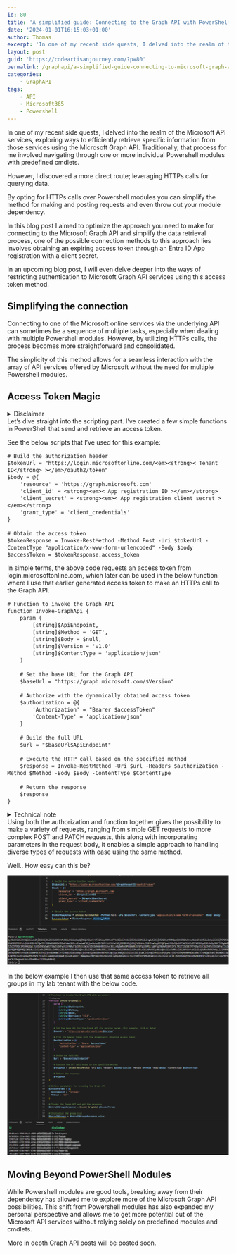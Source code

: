 ```yaml
---
id: 80
title: 'A simplified guide: Connecting to the Graph API with PowerShell'
date: '2024-01-01T16:15:03+01:00'
author: Thomas
excerpt: 'In one of my recent side quests, I delved into the realm of the Microsoft Online API services, exploring ways to efficiently specific information from those services using the Microsoft Graph API.'
layout: post
guid: 'https://codeartisanjourney.com/?p=80'
permalink: /graphapi/a-simplified-guide-connecting-to-microsoft-graph-api-with-powershell/
categories:
    - GraphAPI
tags:
    - API
    - Microsoft365
    - Powershell
---
```


In one of my recent side quests, I delved into the realm of the Microsoft API services, exploring ways to efficiently retrieve specific information from those services using the Microsoft Graph API. Traditionally, that process for me involved navigating through one or more individual Powershell modules with predefined cmdlets.

However, I discovered a more direct route; leveraging HTTPs calls for querying data.

By opting for HTTPs calls over Powershell modules you can simplify the method for making and posting requests and even throw out your module dependency.

In this blog post I aimed to optimize the approach you need to make for connecting to the Microsoft Graph API and simplify the data retrieval process, one of the possible connection methods to this approach lies involves obtaining an expiring access token through an Entra ID App registration with a client secret.

In an upcoming blog post, I will even delve deeper into the ways of restricting authentication to Microsoft Graph API services using this access token method.

## Simplifying the connection

Connecting to one of the Microsoft online services via the underlying API can sometimes be a sequence of multiple tasks, especially when dealing with multiple Powershell modules. However, by utilizing HTTPs calls, the process becomes more straightforward and consolidated.

The simplicity of this method allows for a seamless interaction with the array of API services offered by Microsoft without the need for multiple Powershell modules.

## Access Token Magic

<details class="wp-block-details has-vivid-red-color has-text-color has-link-color has-small-font-size wp-elements-d122976472ec6003c19f8ad69b44c955 is-layout-flow wp-block-details-is-layout-flow"><summary>Disclaimer</summary>This section assumes that you are already familiar with and have set up an Entra ID App registration, along with the addition of API permissions and a client secret.

</details>  
Let’s dive straight into the scripting part. I’ve created a few simple functions in PowerShell that send and retrieve an access token.

See the below scripts that I’ve used for this example:

```
# Build the authorization header
$tokenUrl = "https://login.microsoftonline.com/<em><strong>< Tenant ID</strong> ></em>/oauth2/token"
$body = @{
    'resource' = 'https://graph.microsoft.com'
    'client_id' = <strong><em>< App registration ID ></em></strong>
    'client_secret' = <strong><em>< App registration client secret ></em></strong>
    'grant_type' = 'client_credentials'
}

# Obtain the access token
$tokenResponse = Invoke-RestMethod -Method Post -Uri $tokenUrl -ContentType "application/x-www-form-urlencoded" -Body $body
$accessToken = $tokenResponse.access_token
```

In simple terms, the above code requests an access token from login.microsoftonline.com, which later can be used in the below function where I use that earlier generated access token to make an HTTPs call to the Graph API.

```
# Function to invoke the Graph API
function Invoke-GraphApi {
    param (
        [string]$ApiEndpoint,
        [string]$Method = 'GET',
        [string]$Body = $null,
        [string]$Version = 'v1.0'
        [string]$ContentType = 'application/json'
    )

    # Set the base URL for the Graph API
    $baseUrl = "https://graph.microsoft.com/$Version"

    # Authorize with the dynamically obtained access token
    $authorization = @{
        'Authorization' = "Bearer $accessToken"
        'Content-Type' = 'application/json'
    }

    # Build the full URL
    $url = "$baseUrl$ApiEndpoint"

    # Execute the HTTP call based on the specified method
    $response = Invoke-RestMethod -Uri $url -Headers $authorization -Method $Method -Body $Body -ContentType $ContentType

    # Return the response
    $response
}

```

<details class="wp-block-details has-small-font-size is-layout-flow wp-block-details-is-layout-flow"><summary>Technical note</summary>Due to limitations in the underlying method used in the .NET Framework by the Invoke-RestMethod, the body parameter can only be used when the HTTP method is not GET. That’s why this script works in Powershell 7. But can be modified to be used in Powershell 5.1.

</details>  
Using both the authorization and function together gives the possibility to make a variety of requests, ranging from simple GET requests to more complex POST and PATCH requests, this along with incorporating parameters in the request body, it enables a simple approach to handling diverse types of requests with ease using the same method.

Well.. How easy can this be?

![](https://raw.githubusercontent.com/ThomasKlijnman/thomasklijnman.github.io/main/_images/2023/12/AccessTokenExample.png?resize=640%2C259)

In the below example I then use that same access token to retrieve all groups in my lab tenant with the below code.

![](https://raw.githubusercontent.com/ThomasKlijnman/thomasklijnman.github.io/main/_images/2023/12/FunctionRunExample.png?resize=640%2C467)

## Moving Beyond PowerShell Modules

While Powershell modules are good tools, breaking away from their dependency has allowed me to explore more of the Microsoft Graph API possibilities. This shift from Powershell modules has also expanded my personal perspective and allows me to get more potential out of the Microsoft API services without relying solely on predefined modules and cmdlets.

More in depth Graph API posts will be posted soon.